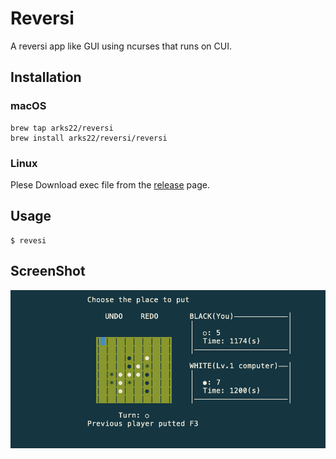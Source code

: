 # Reversi

A reversi app like GUI using ncurses that runs on CUI.


## Installation

### macOS

```
brew tap arks22/reversi
brew install arks22/reversi/reversi
```

### Linux

Plese Download exec file from the [release](https://github.com/arks22/reversi/releases) page.

## Usage

```
$ revesi
```

## ScreenShot
 
![ScreenShot](https://raw.githubusercontent.com/arks22/reversi/master/lib/screenShot.png)


